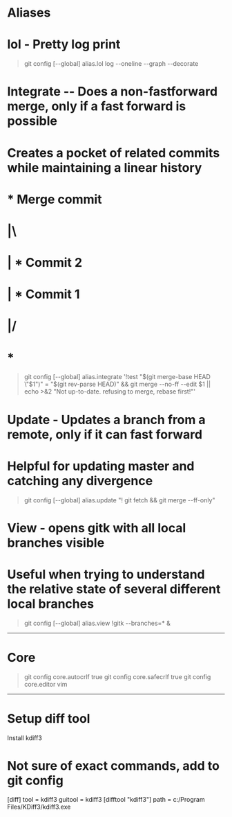 # Aliases

# lol - Pretty log print
> git config [--global] alias.lol log --oneline --graph --decorate

# Integrate -- Does a non-fastforward merge, only if a fast forward is possible
# Creates a pocket of related commits while maintaining a linear history
# * Merge commit
# |\ 
# | * Commit 2
# | * Commit 1
# |/
# *
> git config [--global] alias.integrate '!test \"$(git merge-base HEAD \"$1\")\" = \"$(git rev-parse HEAD)\" && git merge --no-ff --edit $1 || echo >&2 \"Not up-to-date. refusing to merge, rebase first!\"' 

# Update - Updates a branch from a remote, only if it can fast forward
# Helpful for updating master and catching any divergence 
> git config [--global] alias.update "! git fetch && git merge --ff-only"

# View - opens gitk with all local branches visible
# Useful when trying to understand the relative state of several different local branches
> git config [--global] alias.view !gitk --branches=* &

------------------------------

# Core
> git config core.autocrlf true
> git config core.safecrlf true
> git config core.editor vim

------------------------------

# Setup diff tool
Install kdiff3

# Not sure of exact commands, add to git config
[diff]
	tool = kdiff3
	guitool = kdiff3
[difftool "kdiff3"]
	path = c:/Program Files/KDiff3/kdiff3.exe